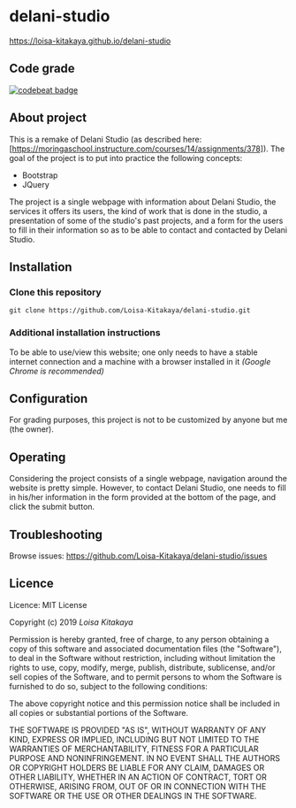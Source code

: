 # delani-studio

https://loisa-kitakaya.github.io/delani-studio

## Code grade

[![codebeat badge](https://codebeat.co/badges/7273fab7-82b2-4604-a872-96612e13d14a)](https://codebeat.co/projects/github-com-loisa-kitakaya-delani-studio-master)

## About project

This is a remake of Delani Studio (as described here: [https://moringaschool.instructure.com/courses/14/assignments/378]).
The goal of the project is to put into practice the following concepts:
- Bootstrap
- JQuery

The project is a single webpage with information about Delani Studio, the services it offers its users, the kind of work that is done in the studio, a presentation of some of the studio's past projects, and a form for the users to fill in their information so as to be able to contact and contacted by Delani Studio.

## Installation

### Clone this repository

```
git clone https://github.com/Loisa-Kitakaya/delani-studio.git

```
### Additional installation instructions

To be able to use/view this website; one only needs to have a stable internet connection and a machine with a browser installed in it  *(Google Chrome is recommended)*

## Configuration

For grading purposes, this project is not to be customized by anyone but me (the owner).

## Operating

Considering the project consists of a single webpage, navigation around the website is pretty simple. However, to contact Delani Studio, one needs to fill in his/her information in the form provided at the bottom of the page, and click the submit button. 

## Troubleshooting

Browse issues: https://github.com/Loisa-Kitakaya/delani-studio/issues

## Licence

Licence: MIT License

Copyright (c) 2019 *Loisa Kitakaya*

Permission is hereby granted, free of charge, to any person obtaining a copy
of this software and associated documentation files (the "Software"), to deal
in the Software without restriction, including without limitation the rights
to use, copy, modify, merge, publish, distribute, sublicense, and/or sell
copies of the Software, and to permit persons to whom the Software is
furnished to do so, subject to the following conditions:

The above copyright notice and this permission notice shall be included in all
copies or substantial portions of the Software.

THE SOFTWARE IS PROVIDED "AS IS", WITHOUT WARRANTY OF ANY KIND, EXPRESS OR
IMPLIED, INCLUDING BUT NOT LIMITED TO THE WARRANTIES OF MERCHANTABILITY,
FITNESS FOR A PARTICULAR PURPOSE AND NONINFRINGEMENT. IN NO EVENT SHALL THE
AUTHORS OR COPYRIGHT HOLDERS BE LIABLE FOR ANY CLAIM, DAMAGES OR OTHER
LIABILITY, WHETHER IN AN ACTION OF CONTRACT, TORT OR OTHERWISE, ARISING FROM,
OUT OF OR IN CONNECTION WITH THE SOFTWARE OR THE USE OR OTHER DEALINGS IN THE
SOFTWARE.
